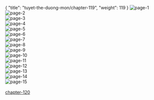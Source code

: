 { "title": "tuyet-the-duong-mon/chapter-119", "weight": 119 }
<img src="tuyet-the-duong-mon_0119_01-40732441c4a1e99f477b95c4e5789fd7.webp" alt="page-1" origin="http://1.bp.blogspot.com/-tj5roO5jiZA/WcO46g5ciVI/AAAAAAAAf9Y/DyV7zqSLRm8gmKYYmx3q0Xk9gxGodzLOwCLcBGAs/s1600/1.jpg?imgmax=0"><br/>
<img src="tuyet-the-duong-mon_0119_02-f41440c362ba8a19961f189e4101d001.webp" alt="page-2" origin="http://1.bp.blogspot.com/-nfuru-KOx9U/WcO466lVJCI/AAAAAAAAf9c/vvPRUZOfhjI8I2Sa1C_YeZzOG9abLakEACLcBGAs/s1600/3.jpg?imgmax=0"><br/>
<img src="tuyet-the-duong-mon_0119_03-2b2298fadc4ad87cdfa2155d61d27f22.webp" alt="page-3" origin="http://1.bp.blogspot.com/-d8fX_jXbVWQ/WcO4210GIHI/AAAAAAAAf8k/iSXKY2-eas8LBbUw-bDHgmbULwhhYYeQACLcBGAs/s1600/0004.jpg?imgmax=0"><br/>
<img src="tuyet-the-duong-mon_0119_04-a2b130c25ed872799125ce09db7a16a2.webp" alt="page-4" origin="http://1.bp.blogspot.com/-v-cbe4lIAm4/WcO43KjI9AI/AAAAAAAAf8s/NVw8hqdvif0HZTUKCT8nMbTVXWlrKz6rgCLcBGAs/s1600/0005.jpg?imgmax=0"><br/>
<img src="tuyet-the-duong-mon_0119_05-eaaf4dfd23beb1e7b5758d34ea6df6aa.webp" alt="page-5" origin="http://1.bp.blogspot.com/--JJNkUUXt5M/WcO43-FX8rI/AAAAAAAAf8w/xQ8ubQs3QsI8f9RwAdhKzLH1oH4m2DERwCLcBGAs/s1600/0006.jpg?imgmax=0"><br/>
<img src="tuyet-the-duong-mon_0119_06-f31d8b9744747d2e7a12335714d77266.webp" alt="page-6" origin="http://1.bp.blogspot.com/-eVo_05w-3GI/WcO44TzmMWI/AAAAAAAAf80/scwlH-fDcvcXeKXC0W3VORcNSo0H8z6IgCLcBGAs/s1600/0007.jpg?imgmax=0"><br/>
<img src="tuyet-the-duong-mon_0119_07-46c57922323392e02a2ff1d72346b154.webp" alt="page-7" origin="http://1.bp.blogspot.com/-jvl-n_Fg6R4/WcO44jcXWoI/AAAAAAAAf84/2E-YLgXZPugBrXv7V-vb1uasAG5p3jk7wCLcBGAs/s1600/0008.jpg?imgmax=0"><br/>
<img src="tuyet-the-duong-mon_0119_08-27455c97cad8693d208a908d811592c3.webp" alt="page-8" origin="http://1.bp.blogspot.com/-sxU8_ET41lE/WcO47dBJnwI/AAAAAAAAf9g/rWzxRNmv8D4Z4R2Q8qe4id_A64uU7I3XwCLcBGAs/s1600/9.jpg?imgmax=0"><br/>
<img src="tuyet-the-duong-mon_0119_09-68855aeb8592231618fee12b3695ca03.webp" alt="page-9" origin="http://1.bp.blogspot.com/-_NMZ0fSkr24/WcO44-fa7BI/AAAAAAAAf88/caIFTitp3C8g3gthPTp8e3go3RUaU8t_QCLcBGAs/s1600/0010.jpg?imgmax=0"><br/>
<img src="tuyet-the-duong-mon_0119_10-008bd792aac8733e0ded0b0c0c2fd8fd.webp" alt="page-10" origin="http://1.bp.blogspot.com/-_jgHq7riOYo/WcO44wNE9II/AAAAAAAAf9A/_U0uot2h55IR_FplQIqIK1REatCLdPvWwCLcBGAs/s1600/0011.jpg?imgmax=0"><br/>
<img src="tuyet-the-duong-mon_0119_11-c0e7fd5f25444f85d0a3ae08af15bebd.webp" alt="page-11" origin="http://1.bp.blogspot.com/-G6GWx-F_vso/WcO45UUEEYI/AAAAAAAAf9E/24R001EX_PQXaznZIxB--YaOc5fqGKLSACLcBGAs/s1600/0012.jpg?imgmax=0"><br/>
<img src="tuyet-the-duong-mon_0119_12-b7e10b2253741246e89dd0e5e4881f94.webp" alt="page-12" origin="http://1.bp.blogspot.com/-7foV480BpP0/WcO45h7LzfI/AAAAAAAAf9I/iOh_WuCmHvAoSdKgHmKBGl7vEvFnAbj_QCLcBGAs/s1600/0013.jpg?imgmax=0"><br/>
<img src="tuyet-the-duong-mon_0119_13-1f952023af8deadc902bbd8d82bdc548.webp" alt="page-13" origin="http://1.bp.blogspot.com/-8ara-E_RYAs/WcO457icW3I/AAAAAAAAf9Q/1kGHQI8-q7cQEWaS3sOXEaXX5ZULcoOhgCLcBGAs/s1600/0014.jpg?imgmax=0"><br/>
<img src="tuyet-the-duong-mon_0119_14-e6c70437b3884f9a6aaba93b5f6a79f1.webp" alt="page-14" origin="http://1.bp.blogspot.com/-siiHZ25AGXY/WcO46FbpUuI/AAAAAAAAf9M/tOnj42esK7YnimZaPWQiQuSok4dQo-VDACLcBGAs/s1600/0015.jpg?imgmax=0"><br/>
<img src="tuyet-the-duong-mon_0119_15-a402d405ad86dcdac38a71fc68966c6e.webp" alt="page-15" origin="http://1.bp.blogspot.com/-a1iJ5EYEAHM/WcO46tbOGvI/AAAAAAAAf9U/Ke44RfiKm5451hOGUAfj14iazs4AwUAggCLcBGAs/s1600/0016.jpg?imgmax=0"><br/>
<br/><a class="nextchap" href="/tuyet-the-duong-mon/chapter-120">chapter-120</a>
